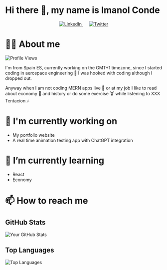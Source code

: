 # Hi there 👋, my name is Imanol Conde

<div align="center">
  <a href="https://linkedin.com/in/imanolcondegonzalez" target="_blank" style="margin: 10px;">
    <img src="https://img.shields.io/badge/LinkedIn-0A66C2?style=for-the-badge&logo=linkedin&logoColor=white" alt="LinkedIn"/>
  </a>
  <a href="https://twitter.com/ima1256" target="_blank" style="margin: 10px;">
    <img src="https://img.shields.io/badge/Twitter-1DA1F2?style=for-the-badge&logo=twitter&logoColor=white" alt="Twitter"/>
  </a>
</div>

# 🙋‍♂️ About me

![Profile Views](https://komarev.com/ghpvc/?username=ima1256&label=Profile%20Views&color=0e75b6&style=flat)

I'm from Spain ES, currently working on the GMT+1 timezone, since I started coding in aerospace engineering 🚀 I was hooked with coding although I dropped out. 

Anyway when I am not coding MERN apps live 🔴 or at my job I like to read about economy 🏦 and history or do some exercise 🏋️ while listening to XXX Tentacion 🎶

# 🔭 I'm currently working on

- My portfolio website
- A real time animation testing app with ChatGPT integration

# 🌱 I’m currently learning

- React
- Economy 

# 📫 How to reach me

## GitHub Stats

![Your GitHub Stats](https://github-readme-stats.vercel.app/api?username=ima1256&show_icons=true&theme=radical)

## Top Languages

![Top Languages](https://github-readme-stats.vercel.app/api/top-langs/?username=ima1256&layout=compact&theme=radical)

<!--
## Connect with me:

[<img align="left" alt="linkedin | LinkedIn" width="22px" src="https://cdn.jsdelivr.net/npm/simple-icons@v3/icons/linkedin.svg" />][linkedin]
[<img align="left" alt="twitter | Twitter" width="22px" src="https://cdn.jsdelivr.net/npm/simple-icons@v3/icons/twitter.svg" />][twitter]

[linkedin]: https://www.linkedin.com/in/imanolcondegonzalez/
[twitter]: https://x.com/conde_imanol
-->
